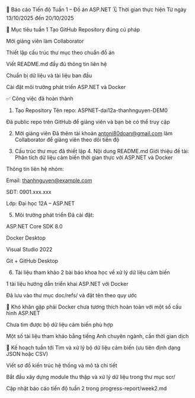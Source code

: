 📘 Báo cáo Tiến độ Tuần 1 – Đồ án ASP.NET
🗓️ Thời gian thực hiện
Từ ngày 13/10/2025 đến 20/10/2025

🎯 Mục tiêu tuần 1
Tạo GitHub Repository đúng cú pháp

Mời giảng viên làm Collaborator

Thiết lập cấu trúc thư mục theo chuẩn đồ án

Viết README.md đầy đủ thông tin liên hệ

Chuẩn bị dữ liệu và tài liệu ban đầu

Cài đặt môi trường phát triển ASP.NET và Docker

✅ Công việc đã hoàn thành
1. Tạo Repository
Tên repo: ASPNET-dai12a-thanhnguyen-DEM0

Đã public repo trên GitHub để giảng viên và bạn bè có thể truy cập

2. Mời giảng viên
Đã thêm tài khoản antoni80doan@gmail.com làm Collaborator để giảng viên theo dõi tiến độ

3. Cấu trúc thư mục đã thiết lập
   4. Nội dung README.md
Giới thiệu đề tài: Phân tích dữ liệu cảm biến thời gian thực với ASP.NET và Docker

Thông tin liên hệ nhóm:

Email: thanhnguyen@example.com

SĐT: 0901.xxx.xxx

Lớp: Đại học 12A – ASP.NET

5. Môi trường phát triển
Đã cài đặt:

ASP.NET Core SDK 8.0

Docker Desktop

Visual Studio 2022

Git + GitHub Desktop

6. Tài liệu tham khảo
2 bài báo khoa học về xử lý dữ liệu cảm biến

1 tài liệu hướng dẫn triển khai ASP.NET với Docker

Đã lưu vào thư mục doc/refs/ và đặt tên theo quy ước

🚧 Khó khăn gặp phải
Docker chưa tương thích hoàn toàn với một số cấu hình ASP.NET

Chưa tìm được bộ dữ liệu cảm biến phù hợp

Một số tài liệu tham khảo bằng tiếng Anh chuyên ngành, cần thời gian dịch

📌 Kế hoạch tuần tới
Tìm và xử lý bộ dữ liệu cảm biến (ưu tiên định dạng JSON hoặc CSV)

Viết sơ đồ kiến trúc hệ thống và mô tả chi tiết

Bắt đầu xây dựng module thu thập và xử lý dữ liệu trong thư mục scr/

Cập nhật báo cáo tiến độ tuần 2 trong progress-report/week2.md
